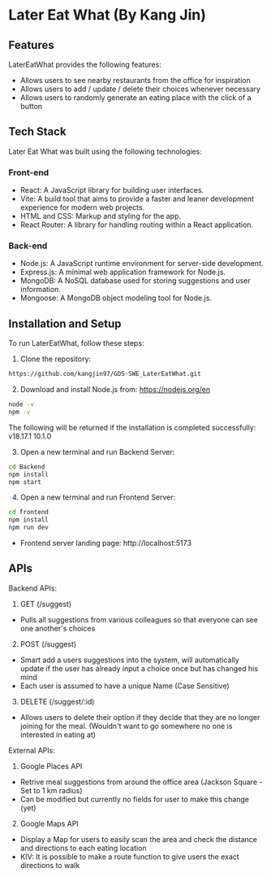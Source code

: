  # Later Eat What (By Kang Jin)

## Features

LaterEatWhat provides the following features:

<ul>
  <li>Allows users to see nearby restaurants from the office for inspiration</li>
  <li>Allows users to add / update / delete their choices whenever necessary</li>
  <li>Allows users to randomly generate an eating place with the click of a button</li>
</ul>

## Tech Stack

Later Eat What was built using the following technologies:

### Front-end

- React: A JavaScript library for building user interfaces.
- Vite: A build tool that aims to provide a faster and leaner development experience for modern web projects.
- HTML and CSS: Markup and styling for the app.
- React Router: A library for handling routing within a React application.

### Back-end

- Node.js: A JavaScript runtime environment for server-side development.
- Express.js: A minimal web application framework for Node.js.
- MongoDB: A NoSQL database used for storing suggestions and user information.
- Mongoose: A MongoDB object modeling tool for Node.js.

## Installation and Setup

To run LaterEatWhat, follow these steps:

1. Clone the repository:
````bash
https://github.com/kangjin97/GDS-SWE_LaterEatWhat.git
````

2. Download and install Node.js from: https://nodejs.org/en
````bash
node -v
npm -v
````
The following will be returned if the installation is completed successfully:
v18.17.1
10.1.0

3. Open a new terminal and run Backend Server:
````bash
cd Backend
npm install
npm start
````

4. Open a new terminal and run Frontend Server:
````bash
cd frontend
npm install
npm run dev
````
- Frontend server landing page: http://localhost:5173

## APIs

Backend APIs:
1. GET (/suggest)
- Pulls all suggestions from various colleagues so that everyone can see one another's choices

2. POST (/suggest)
- Smart add a users suggestions into the system, will automatically update if the user has already input a choice once but has changed his mind
- Each user is assumed to have a unique Name (Case Sensitive)

3. DELETE (/suggest/:id)
- Allows users to delete their option if they decide that they are no longer joining for the meal. (Wouldn't want to go somewhere no one is interested in eating at)

External APIs:
1. Google Places API
- Retrive meal suggestions from around the office area (Jackson Square - Set to 1 km radius)
- Can be modified but currently no fields for user to make this change (yet)

2. Google Maps API
- Display a Map for users to easily scan the area and check the distance and directions to each eating location
- KIV: It is possible to make a route function to give users the exact directions to walk 

